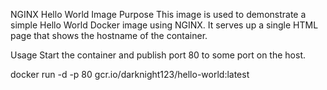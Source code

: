 NGINX Hello World Image Purpose This image is used to demonstrate a simple Hello World Docker image using NGINX. It serves up a single HTML page that shows the hostname of the container.

Usage Start the container and publish port 80 to some port on the host.

docker run -d -p 80 gcr.io/darknight123/hello-world:latest
